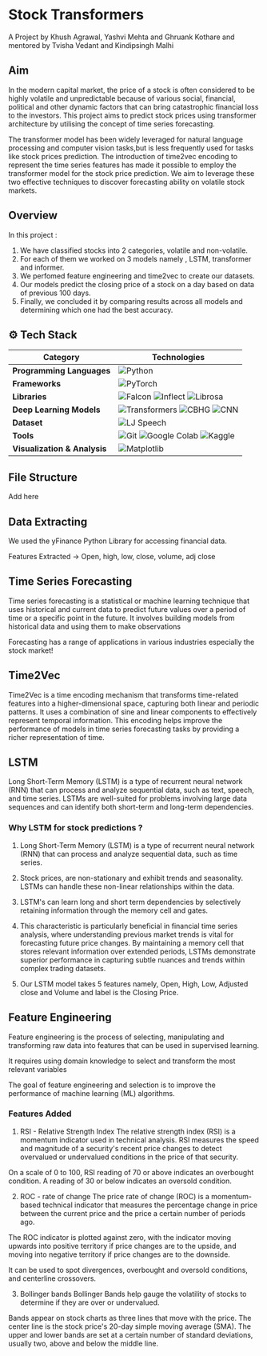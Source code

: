 # Stock Transformers

A Project by Khush Agrawal, Yashvi Mehta and Ghruank Kothare and mentored by Tvisha Vedant and Kindipsingh Malhi

## Aim

In the modern capital market, the price of a stock is often considered to be highly volatile and unpredictable because of various social, financial, political and other dynamic factors that can bring catastrophic financial loss to the investors. This project aims to predict stock prices using transformer architecture by utilising the concept of time series forecasting.

The transformer model has been widely leveraged for natural language processing and computer vision tasks,but is less frequently used for tasks like stock prices prediction. The introduction of time2vec encoding to represent the time series features has made it possible to employ the transformer model for the stock price prediction. We aim to leverage these two effective techniques to discover forecasting ability on volatile stock markets.

## Overview

In this project :

1) We have classified stocks into 2 categories, volatile and non-volatile.
2) For each of them we worked on 3 models namely , LSTM, transformer and informer.
3) We perfomed feature engineering and time2vec to create our datasets.
4) Our models predict the closing price of a stock on a day based on data of previous 100 days.
5) Finally, we concluded it by comparing results across all models and determining which one had the best accuracy.

## ⚙️ Tech Stack

| Category                      | Technologies                                                                                                                                                                                                                  |
|-------------------------------|---------------------------------------------------------------------------------------------------------------------------------------------------------------------------------------------------------------------------------|
| **Programming Languages**      | ![Python](https://img.shields.io/badge/-Python-3776AB?style=flat&logo=python&logoColor=white)                                                                                                                                   |
| **Frameworks**                 | ![PyTorch](https://img.shields.io/badge/-PyTorch-EE4C2C?style=flat&logo=pytorch&logoColor=white)                                                                                                                                |
| **Libraries**                  | ![Falcon](https://img.shields.io/badge/-Falcon-0066CC?style=flat) ![Inflect](https://img.shields.io/badge/-Inflect-FCC624?style=flat) ![Librosa](https://img.shields.io/badge/-Librosa-FFBB00?style=flat)                        |
| **Deep Learning Models**       | ![Transformers](https://img.shields.io/badge/-Transformers-FF9900?style=flat&logo=tensorflow&logoColor=white) ![CBHG](https://img.shields.io/badge/-CBHG-343434?style=flat) ![CNN](https://img.shields.io/badge/-CNN-343434?style=flat)  |
| **Dataset**                    | ![LJ Speech](https://img.shields.io/badge/-LJSpeech-5B618A?style=flat)                                                                                                                                                         |
| **Tools**                      | ![Git](https://img.shields.io/badge/-Git-F05032?style=flat&logo=git&logoColor=white) ![Google Colab](https://img.shields.io/badge/-Google%20Colab-F9AB00?style=flat&logo=googlecolab&logoColor=white) ![Kaggle](https://img.shields.io/badge/-Kaggle-20BEFF?style=flat&logo=kaggle&logoColor=white) |
| **Visualization & Analysis**   | ![Matplotlib](https://img.shields.io/badge/-Matplotlib-11557C?style=flat&logo=python&logoColor=white)                                                                                                                           |

## File Structure

Add here

## Data Extracting 

We used the yFinance Python Library for accessing financial data​.  

Features Extracted -> Open, high, low, close, volume, adj close

## Time Series Forecasting

Time series forecasting is a statistical or machine learning technique that uses historical and current data to predict future values over a period of time or a specific point in the future. It involves building models from historical data and using them to make observations

Forecasting has a range of applications in various industries especially the stock market!

## Time2Vec

Time2Vec is a time encoding mechanism that transforms time-related features into a higher-dimensional space, capturing both linear and periodic patterns. It uses a combination of sine and linear components to effectively represent temporal information. This encoding helps improve the performance of models in time series forecasting tasks by providing a richer representation of time.

## LSTM

Long Short-Term Memory (LSTM) is a type of recurrent neural network (RNN) that can process and analyze sequential data, such as text, speech, and time series. LSTMs are well-suited for problems involving large data sequences and can identify both short-term and long-term dependencies.

### Why LSTM for stock predictions ?
1) Long Short-Term Memory (LSTM) is a type of recurrent neural network (RNN) that can process and analyze sequential data, such as time series. ​

2) Stock prices, are non-stationary and exhibit trends and seasonality. LSTMs can handle these non-linear relationships within the data.​

3) LSTM's can learn long and short term dependencies by selectively retaining information through the memory cell and gates.

4) This characteristic is particularly beneficial in financial time series analysis, where understanding previous market trends is vital for forecasting future price changes. By maintaining a memory cell that stores relevant information over extended periods, LSTMs demonstrate superior performance in capturing subtle nuances and trends within complex trading datasets.

5) Our LSTM model takes 5 features namely, Open, High, Low, Adjusted close and Volume and label is the Closing Price.

## Feature Engineering

Feature engineering is the process of selecting, manipulating and transforming raw data into features that can be used in supervised learning.

It requires using domain knowledge to select and transform the most relevant variables

The goal of feature engineering and selection is to improve the performance of machine learning (ML) algorithms.

### Features Added
1) RSI - Relative Strength Index
The relative strength index (RSI) is a momentum indicator used in technical analysis. RSI measures the speed and magnitude of a security's recent price changes to detect overvalued or undervalued conditions in the price of that security.

On a scale of 0 to 100, RSI reading of 70 or above indicates an overbought condition. A reading of 30 or below indicates an oversold condition.

2) ROC - rate of change
The price rate of change (ROC) is a momentum-based technical indicator that measures the percentage change in price between the current price and the price a certain number of periods ago.

The ROC indicator is plotted against zero, with the indicator moving upwards into positive territory if price changes are to the upside, and moving into negative territory if price changes are to the downside.

It can be used to spot divergences, overbought and oversold conditions, and centerline crossovers.

3) Bollinger bands
Bollinger Bands help gauge the volatility of stocks to determine if they are over or undervalued.

Bands appear on stock charts as three lines that move with the price. The center line is the stock price's 20-day simple moving average (SMA). The upper and lower bands are set at a certain number of standard deviations, usually two, above and below the middle line.